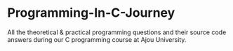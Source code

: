 # Programming-In-C-Journey

All the theoretical & practical programming questions and their source code answers during our C programming course at Ajou University.
